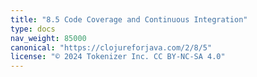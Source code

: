 ```yaml
---
title: "8.5 Code Coverage and Continuous Integration"
type: docs
nav_weight: 85000
canonical: "https://clojureforjava.com/2/8/5"
license: "© 2024 Tokenizer Inc. CC BY-NC-SA 4.0"
---
```

